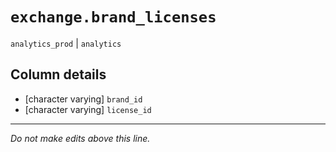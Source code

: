 # `exchange.brand_licenses`
`analytics_prod` | `analytics`

## Column details
* [character varying] `brand_id`
* [character varying] `license_id`

-------------------------------------------------------------------------------
*Do not make edits above this line.*
